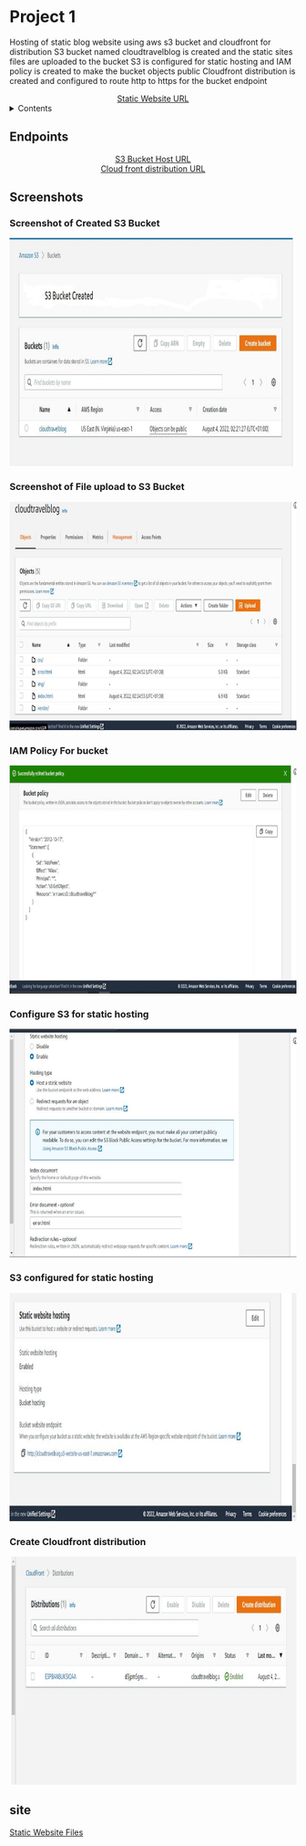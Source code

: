 # Project 1

Hosting of static blog website using aws s3 bucket and cloudfront for distribution
S3 bucket named cloudtravelblog is created and the static sites files are uploaded to the bucket
S3 is configured for static hosting and IAM policy is created to make the bucket objects public
Cloudfront distribution is created and configured to route http to https for the bucket endpoint

<div align="center">
<a href="http://cloudtravelblog.s3-website-us-east-1.amazonaws.com">Static Website URL </a>
  </div>
<details>
  <summary> Contents </summary>
   <ol>
    <li><a href="#Endpoints"> Site URL</a></li>
  </ol>
   <ol>
    <li><a href="#Screenshots"> Screenshots </a></li>
  </ol>
  <ol>
    <li><a href="#site">Sites Content </a></li>
  </ol>
  </details>

## Endpoints

  <div align="center">
<a href="http://cloudtravelblog.s3-website-us-east-1.amazonaws.com">S3 Bucket Host URL</a><br>
<a href="https://d3jpm5gns8wifo.cloudfront.net">Cloud front distribution URL</a>
  </div>
  
  ## Screenshots
  <div>
  <h3> Screenshot of Created S3 Bucket</h3>
  <img src="images/sc1.JPG" width="900" height="400" />
  </div>
  <div>
  <h3> Screenshot of File upload to S3 Bucket</h3>
  <img src="images/sc2.JPG" width="900" height="400" />
  </div>
  <div>
  <h3> IAM Policy For bucket</h3>
  <img src="images/sc3.JPG" width="900" height="400" />
  </div>
  <div>
  <h3> Configure S3 for static hosting</h3>
  <img src="images/sc4.JPG" width="900" height="400"/>
  </div>
  <div>
  <h3> S3 configured for static hosting</h3>
  <img src="images/sc5.JPG" width="900" height="400" />
  </div>
  <div>
  <h3> Create Cloudfront distribution</h3>
  <img src="images/sc6.JPG" width="900" height="400" />
  </div>
  
  ## site
  <a href="udacity-starter-website">Static Website Files</a>
